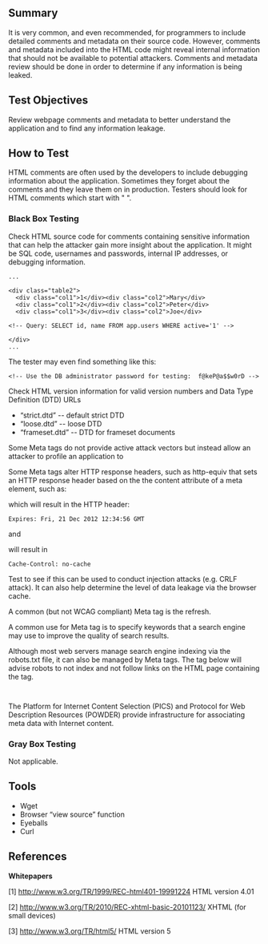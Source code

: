 Summary
-------

It is very common, and even recommended, for programmers to include detailed comments and metadata on their source code. However, comments and metadata included into the HTML code might reveal internal information that should not be available to potential attackers. Comments and metadata review should be done in order to determine if any information is being leaked.

Test Objectives
---------------

Review webpage comments and metadata to better understand the application and to find any information leakage.

How to Test
-----------

HTML comments are often used by the developers to include debugging information about the application. Sometimes they forget about the comments and they leave them on in production. Testers should look for HTML comments which start with " ".

### Black Box Testing

Check HTML source code for comments containing sensitive information that can help the attacker gain more insight about the application. It might be SQL code, usernames and passwords, internal IP addresses, or debugging information.

    ...

    <div class="table2">
      <div class="col1">1</div><div class="col2">Mary</div>
      <div class="col1">2</div><div class="col2">Peter</div>
      <div class="col1">3</div><div class="col2">Joe</div>

    <!-- Query: SELECT id, name FROM app.users WHERE active='1' -->

    </div>
    ...

The tester may even find something like this:

    <!-- Use the DB administrator password for testing:  f@keP@a$$w0rD -->

Check HTML version information for valid version numbers and Data Type Definition (DTD) URLs

<!DOCTYPE HTML PUBLIC "-//W3C//DTD HTML 4.01//EN" "http://www.w3.org/TR/html4/strict.dtd">
-   “strict.dtd” -- default strict DTD
-   “loose.dtd” -- loose DTD
-   “frameset.dtd” -- DTD for frameset documents

Some Meta tags do not provide active attack vectors but instead allow an attacker to profile an application to

<META name="Author" content="Andrew Muller">

Some Meta tags alter HTTP response headers, such as http-equiv that sets an HTTP response header based on the the content attribute of a meta element, such as:

<META http-equiv="Expires" content="Fri, 21 Dec 2012 12:34:56 GMT">

which will result in the HTTP header:

`Expires: Fri, 21 Dec 2012 12:34:56 GMT`

and

<META http-equiv="Cache-Control" content="no-cache">

will result in

`Cache-Control: no-cache`

Test to see if this can be used to conduct injection attacks (e.g. CRLF attack). It can also help determine the level of data leakage via the browser cache.

A common (but not WCAG compliant) Meta tag is the refresh.

<META http-equiv="Refresh" content="15;URL=https://www.owasp.org/index.html">

A common use for Meta tag is to specify keywords that a search engine may use to improve the quality of search results.

<META name="keywords" lang="en-us" content="OWASP, security, sunshine, lollipops">

Although most web servers manage search engine indexing via the robots.txt file, it can also be managed by Meta tags. The tag below will advise robots to not index and not follow links on the HTML page containing the tag.

<META name="robots" content="none">` `

The Platform for Internet Content Selection (PICS) and Protocol for Web Description Resources (POWDER) provide infrastructure for associating meta data with Internet content.

### Gray Box Testing

Not applicable.

Tools
-----

-   Wget
-   Browser “view source” function
-   Eyeballs
-   Curl

References
----------

**Whitepapers**

\[1\] <http://www.w3.org/TR/1999/REC-html401-19991224> HTML version 4.01

\[2\] <http://www.w3.org/TR/2010/REC-xhtml-basic-20101123/> XHTML (for small devices)

\[3\] <http://www.w3.org/TR/html5/> HTML version 5
